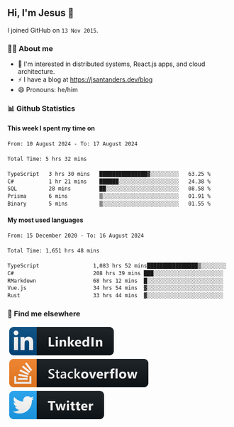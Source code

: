 ## Hi, I'm Jesus 👋

I joined GitHub on `13 Nov 2015`.

<!-- Talking about you -->

### 👨‍💻 About me

- 👦 I'm interested in distributed systems, React.js apps, and cloud architecture.
- ⚡️ I have a blog at <https://jsantanders.dev/blog>
- 😄 Pronouns: he/him

### 📊 Github Statistics

#### This week I spent my time on

<!--START_SECTION:weekly-->

```txt
From: 10 August 2024 - To: 17 August 2024

Total Time: 5 hrs 32 mins

TypeScript   3 hrs 30 mins   ███████████████▓░░░░░░░░░   63.25 %
C#           1 hr 21 mins    ██████░░░░░░░░░░░░░░░░░░░   24.38 %
SQL          28 mins         ██░░░░░░░░░░░░░░░░░░░░░░░   08.58 %
Prisma       6 mins          ▒░░░░░░░░░░░░░░░░░░░░░░░░   01.91 %
Binary       5 mins          ▒░░░░░░░░░░░░░░░░░░░░░░░░   01.55 %
```

<!--END_SECTION:weekly-->

#### My most used languages

<!--START_SECTION:alltime-->

```txt
From: 15 December 2020 - To: 16 August 2024

Total Time: 1,651 hrs 48 mins

TypeScript                 1,083 hrs 52 mins████████████████▒░░░░░░░░   65.62 %
C#                         208 hrs 39 mins ███░░░░░░░░░░░░░░░░░░░░░░   12.63 %
RMarkdown                  68 hrs 12 mins  █░░░░░░░░░░░░░░░░░░░░░░░░   04.13 %
Vue.js                     34 hrs 54 mins  ▓░░░░░░░░░░░░░░░░░░░░░░░░   02.11 %
Rust                       33 hrs 44 mins  ▓░░░░░░░░░░░░░░░░░░░░░░░░   02.04 %
```

<!--END_SECTION:alltime-->

### 📢 Find me elsewhere

<p>
  <a target="_blank" href="https://linkedin.com/in/jsantanders">
    <img src="https://github.com/jsantanders/jsantanders/blob/master/img/linkedin.svg" alt="LinkedIn" style="vertical-align:top; margin:4px">
  </a>
  
  <a target="_blank" href="https://stackoverflow.com/users/7318331/jesus-santander">
    <img src="https://github.com/jsantanders/jsantanders/blob/master/img/stackoverflow.svg" alt="StackOverflow" style="vertical-align:top; margin:4px">
  </a>
  
  <a target="_blank" href="http://twitter.com/jsantanders">
    <img src="https://github.com/jsantanders/jsantanders/blob/master/img/twitter.svg" alt="Twitter" style="vertical-align:top; margin:4px">
  </a>
</p>
